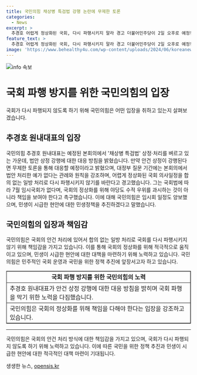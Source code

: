 ```yaml
---
title: 국민의힘 채상병 특검법 강행 논란에 무제한 토론
categories:
  - News
excerpt: >
  추경호 어렵게 정상화된 국회, 다시 파행시키지 말라 경고 더불어민주당이 2일 오후로 예정된 본회의에서 채상병 특검법 상정·처리를 강행하려는 가운데, 국민의힘은 필리버스터 실시로 대응할 예정이라고 밝혔다. 추 원내대표는 안건 상정이 강행될 경우 무제한 토론으로 대응할 것이며, 민주당이 국회의장에게 압력을 가하는 것으로 지적하며, 국회 정상화를 위해 양보한 만큼 야당도 책임을 보여야 한다고 촉구했다. 또한, 민생정책에 박차를 가하겠다고 밝혔다.
feature_text: >
  추경호 어렵게 정상화된 국회, 다시 파행시키지 말라 경고 더불어민주당이 2일 오후로 예정된 본회의에서 채상병 특검법 상정·처리를 강행하려는 가운데, 국민의힘은 필리버스터 실시로 대응할 예정이라고 밝혔다. 추 원내대표는 안건 상정이 강행될 경우 무제한 토론으로 대응할 것이며, 민주당이 국회의장에게 압력을 가하는 것으로 지적하며, 국회 정상화를 위해 양보한 만큼 야당도 책임을 보여야 한다고 촉구했다. 또한, 민생정책에 박차를 가하겠다고 밝혔다.
image: 'https://www.behealthy4u.com/wp-content/uploads/2024/06/koreanews.jpg'
---
```


<p><img src="https://www.behealthy4u.com/wp-content/uploads/2024/06/koreanews.jpg" alt="info 속보" /></p>

<h1>국회 파행 방지를 위한 국민의힘의 입장</h1>

<p data-ke-size="size16">국회가 다시 파행되지 않도록 하기 위해 국민의힘은 어떤 입장을 취하고 있는지 살펴보겠습니다.</p>

<h2 data-ke-size="size26">추경호 원내대표의 입장</h2>

<p data-ke-size="size16">국민의힘 추경호 원내대표는 예정된 본회의에서 '채상병 특검법' 상정·처리를 벼르고 있는 가운데, 법안 상정 강행에 대한 대응 방침을 밝혔습니다. 만약 안건 상정이 강행된다면 무제한 토론을 통해 대응할 예정이라고 밝혔으며, 대정부 질문 기간에는 본회의에서 법안 처리한 예가 없다는 관례와 원칙을 강조하며, 어렵게 정상화된 국회 의사일정을 합의 없는 일방 처리로 다시 파행시키지 않기를 바란다고 경고했습니다. 그는 국회법에 따라 7월 임시국회가 없다며, 국회의 정상화를 위해 야당도 수적 우위를 과시하는 것이 아니라 책임을 보여야 한다고 촉구했습니다. 이에 대해 국민의힘은 임시회 일정도 양보했으며, 민생이 시급한 현안에 대한 민생정책을 추진하겠다고 말했습니다.</p>

<h2 data-ke-size="size26">국민의힘의 입장과 책임감</h2>

<p data-ke-size="size16">국민의힘은 국회의 안건 처리에 있어서 합의 없는 일방 처리로 국회를 다시 파행시키지 않기 위해 책임감을 가지고 있습니다. 이를 통해 국회의 정상화를 위해 적극적으로 움직이고 있으며, 민생이 시급한 현안에 대한 대책을 마련하기 위해 노력하고 있습니다. 국민의힘은 민주적인 국회 운영과 국민을 위한 정책 추진에 앞장서고자 하고 있습니다.</p>

<table style="width: 100%;" border="1">
<tbody>
<tr>
<td style="text-align: center; height: 17px;"><b>국회 파행 방지를 위한 국민의힘의 노력</b></td>
</tr>
<tr>
<td style="text-align: left;">추경호 원내대표가 안건 상정 강행에 대한 대응 방침을 밝히며 국회 파행을 막기 위한 노력을 다짐했습니다.</td>
</tr>
<tr>
<td style="text-align: left;">국민의힘은 국회의 정상화를 위해 책임을 다해야 한다는 입장을 강조하고 있습니다.</td>
</tr>
</tbody>
</table>

<hr>

<p data-ke-size="size16">국민의힘은 국회의 안건 처리 방식에 대한 책임감을 가지고 있으며, 국회가 다시 파행되지 않도록 하기 위해 노력하고 있습니다. 이에 따른 국민을 위한 정책 추진과 민생이 시급한 현안에 대한 적극적인 대책 마련이 기대됩니다.</p>
생생한 뉴스, <a href="https://opensis.kr" rel="dofollow">opensis.kr</a>


